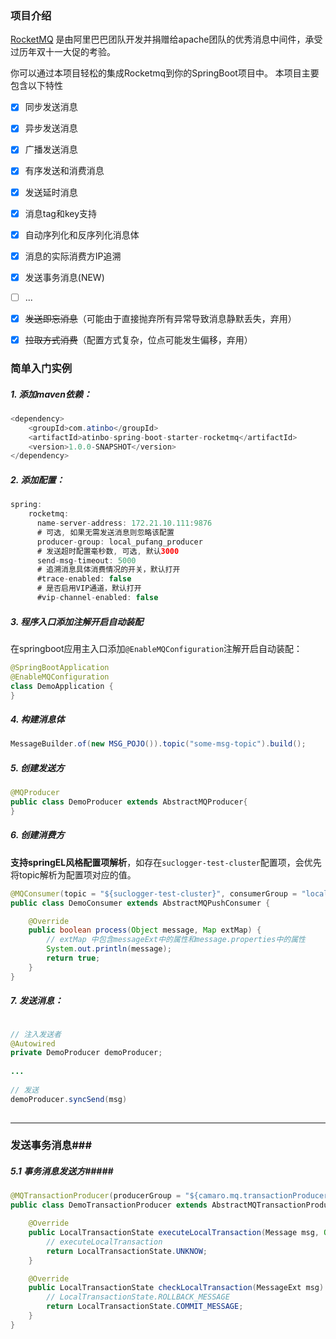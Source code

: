 ### 项目介绍

[RocketMQ](https://github.com/apache/rocketmq) 是由阿里巴巴团队开发并捐赠给apache团队的优秀消息中间件，承受过历年双十一大促的考验。

你可以通过本项目轻松的集成Rocketmq到你的SpringBoot项目中。
本项目主要包含以下特性

* [x] 同步发送消息
* [x] 异步发送消息
* [x] 广播发送消息
* [x] 有序发送和消费消息
* [x] 发送延时消息
* [x] 消息tag和key支持
* [x] 自动序列化和反序列化消息体
* [x] 消息的实际消费方IP追溯
* [x] 发送事务消息(NEW)
* [ ] ...
* [x] ~~发送即忘消息~~（可能由于直接抛弃所有异常导致消息静默丢失，弃用）
* [x] ~~拉取方式消费~~（配置方式复杂，位点可能发生偏移，弃用）



### 简单入门实例


##### 1. 添加maven依赖：

```java
<dependency>
    <groupId>com.atinbo</groupId>
    <artifactId>atinbo-spring-boot-starter-rocketmq</artifactId>
    <version>1.0.0-SNAPSHOT</version>
</dependency>
```

##### 2. 添加配置：

```java
spring:
    rocketmq:
      name-server-address: 172.21.10.111:9876
      # 可选, 如果无需发送消息则忽略该配置
      producer-group: local_pufang_producer
      # 发送超时配置毫秒数, 可选, 默认3000
      send-msg-timeout: 5000
      # 追溯消息具体消费情况的开关，默认打开
      #trace-enabled: false
      # 是否启用VIP通道，默认打开
      #vip-channel-enabled: false
```
##### 3. 程序入口添加注解开启自动装配

在springboot应用主入口添加`@EnableMQConfiguration`注解开启自动装配：

```java
@SpringBootApplication
@EnableMQConfiguration
class DemoApplication {
}
```

##### 4. 构建消息体
```java
MessageBuilder.of(new MSG_POJO()).topic("some-msg-topic").build();
```


##### 5. 创建发送方
```java
@MQProducer
public class DemoProducer extends AbstractMQProducer{
}
```

##### 6. 创建消费方
**支持springEL风格配置项解析**，如存在`suclogger-test-cluster`配置项，会优先将topic解析为配置项对应的值。

```java
@MQConsumer(topic = "${suclogger-test-cluster}", consumerGroup = "local_sucloger_dev")
public class DemoConsumer extends AbstractMQPushConsumer {

    @Override
    public boolean process(Object message, Map extMap) {
        // extMap 中包含messageExt中的属性和message.properties中的属性
        System.out.println(message);
        return true;
    }
}
```

##### 7. 发送消息：

```java

// 注入发送者
@Autowired
private DemoProducer demoProducer;
    
...
    
// 发送
demoProducer.syncSend(msg)
    
```



------

### 发送事务消息###

##### 5.1 事务消息发送方#####

```java
@MQTransactionProducer(producerGroup = "${camaro.mq.transactionProducerGroup}")
public class DemoTransactionProducer extends AbstractMQTransactionProducer {

    @Override
    public LocalTransactionState executeLocalTransaction(Message msg, Object arg) {
        // executeLocalTransaction
        return LocalTransactionState.UNKNOW;
    }

    @Override
    public LocalTransactionState checkLocalTransaction(MessageExt msg) {
        // LocalTransactionState.ROLLBACK_MESSAGE
        return LocalTransactionState.COMMIT_MESSAGE;
    }
}
```


